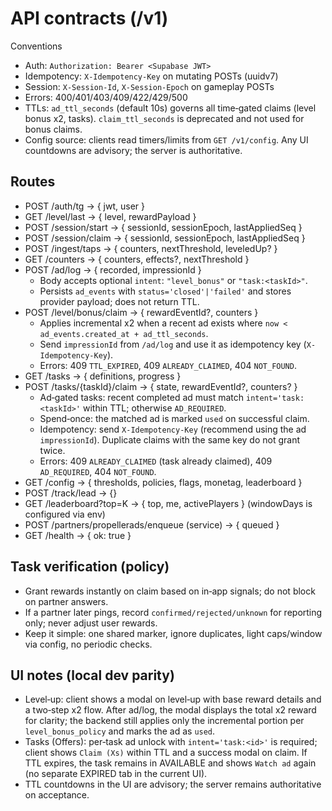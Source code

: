 # API contracts (/v1)

Conventions
- Auth: `Authorization: Bearer <Supabase JWT>`
- Idempotency: `X-Idempotency-Key` on mutating POSTs (uuidv7)
- Session: `X-Session-Id`, `X-Session-Epoch` on gameplay POSTs
- Errors: 400/401/403/409/422/429/500
- TTLs: `ad_ttl_seconds` (default 10s) governs all time‑gated claims (level bonus x2, tasks). `claim_ttl_seconds` is deprecated and not used for bonus claims.
- Config source: clients read timers/limits from `GET /v1/config`. Any UI countdowns are advisory; the server is authoritative.

## Routes
- POST /auth/tg → { jwt, user }
- GET /level/last → { level, rewardPayload }
- POST /session/start → { sessionId, sessionEpoch, lastAppliedSeq }
- POST /session/claim → { sessionId, sessionEpoch, lastAppliedSeq }
- POST /ingest/taps → { counters, nextThreshold, leveledUp? }
- GET /counters → { counters, effects?, nextThreshold }
- POST /ad/log → { recorded, impressionId }
  - Body accepts optional `intent`: `"level_bonus"` or `"task:<taskId>"`.
  - Persists `ad_events` with `status='closed'|'failed'` and stores provider payload; does not return TTL.
- POST /level/bonus/claim → { rewardEventId?, counters }
  - Applies incremental x2 when a recent ad exists where `now < ad_events.created_at + ad_ttl_seconds`.
  - Send `impressionId` from `/ad/log` and use it as idempotency key (`X-Idempotency-Key`).
  - Errors: 409 `TTL_EXPIRED`, 409 `ALREADY_CLAIMED`, 404 `NOT_FOUND`.
- GET /tasks → { definitions, progress }
- POST /tasks/{taskId}/claim → { state, rewardEventId?, counters? }
  - Ad‑gated tasks: recent completed ad must match `intent='task:<taskId>'` within TTL; otherwise `AD_REQUIRED`.
  - Spend‑once: the matched ad is marked `used` on successful claim.
  - Idempotency: send `X-Idempotency-Key` (recommend using the ad `impressionId`). Duplicate claims with the same key do not grant twice.
  - Errors: 409 `ALREADY_CLAIMED` (task already claimed), 409 `AD_REQUIRED`, 404 `NOT_FOUND`.
- GET /config → { thresholds, policies, flags, monetag, leaderboard }
- POST /track/lead → {}
- GET /leaderboard?top=K → { top, me, activePlayers }  (windowDays is configured via env)
- POST /partners/propellerads/enqueue (service) → { queued }
- GET /health → { ok: true }

## Task verification (policy)
- Grant rewards instantly on claim based on in‑app signals; do not block on partner answers.
- If a partner later pings, record `confirmed/rejected/unknown` for reporting only; never adjust user rewards.
- Keep it simple: one shared marker, ignore duplicates, light caps/window via config, no periodic checks.

## UI notes (local dev parity)
- Level‑up: client shows a modal on level‑up with base reward details and a two‑step x2 flow. After ad/log, the modal displays the total x2 reward for clarity; the backend still applies only the incremental portion per `level_bonus_policy` and marks the ad as `used`.
- Tasks (Offers): per‑task ad unlock with `intent='task:<id>'` is required; client shows `Claim (Xs)` within TTL and a success modal on claim. If TTL expires, the task remains in AVAILABLE and shows `Watch ad` again (no separate EXPIRED tab in the current UI).
- TTL countdowns in the UI are advisory; the server remains authoritative on acceptance.
